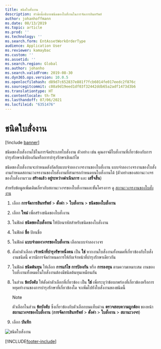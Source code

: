 ```yaml
---
title: ชนิดใบสั่งงาน
description: หัวข้อนี้อธิบายชนิดของใบสั่งานในการจัดการสินทรัพย์
author: johanhoffmann
ms.date: 08/13/2019
ms.topic: article
ms.prod: ''
ms.technology: ''
ms.search.form: EntAssetWorkOrderType
audience: Application User
ms.reviewer: kamaybac
ms.custom: ''
ms.assetid: ''
ms.search.region: Global
ms.author: johanho
ms.search.validFrom: 2019-08-30
ms.dyn365.ops.version: 10.0.5
ms.openlocfilehash: d89d7c652837e881f7fcb6014fe017eedc2f876c
ms.sourcegitcommit: c08a9d19eed1df03f32442ddb65a2adf1473d3b6
ms.translationtype: HT
ms.contentlocale: th-TH
ms.lasthandoff: 07/06/2021
ms.locfileid: "6351476"
---
```

# <a name="work-order-types"></a>ชนิดใบสั่งงาน

[!include [banner](../../includes/banner.md)]

 

ชนิดของใบสั่งงานใช้ในการจัดประเภทใบสั่งงาน ตัวอย่าง เช่น คุณอาจมีใบสั่งงานที่เกี่ยวข้องกับการบำรุงรักษาเชิงป้องกันหรือการบำรุงรักษาเชิงแก้ไข

ชนิดของใบสั่งงานจะกำหนดสังกัดกับแบบจำลองวงจรงานของใบสั่งงาน แบบจำลองวงจรงานของใบสั่งงานกำหนดสถานะวงจรงานของใบสั่งงานที่สามารถกำหนดบนใบสั่งงานได้ (ตัวอย่างของสถานะวงจรของใบสั่งงานรวม **สร้างแล้ว** **อยู่ระหว่างดำเนินการ** และ **เสร็จสิ้น**)

สำหรับข้อมูลเพิ่มเติมเกี่ยวกับสถานะวงจรของใบสั่งงานและขั้นโครงการ ดู [สถานะวงจรงานของใบสั่งงาน](work-order-lifecycle-states.md)

1. เลือก **การจัดการสินทรัพย์** \> **ตั้งค่า** \> **ใบสั่งงาน** \> **ชนิดของใบสั่งงาน**
2. เลือก **ใหม่** เพื่อสร้างชนิดของใบสั่งงาน
3. ในฟิลด์ **ชนิดของใบสั่งงาน** ให้ป้อนรหัสสำหรับชนิดของใบสั่งงาน
4. ในฟิลด์ **ชื่อ** ป้อนชื่อ
5. ในฟิลด์ **แบบจำลองวงจรของใบสั่งงาน** เลือกแบบจำลองวงจร
5. ตั้งค่าตัวเลือก **เจ้าหน้าที่บำรุงรัษาหนึ่งคน** เป็น **ใช่** หากงานใบสั่งงานทั้งหมดที่เกี่ยวข้องกับใบสั่งงานชนิดนี้ ควรมีการจัดกำหนดการให้กับเจ้าหน้าที่บำรุงรักษาเดียวกัน
6. ในฟิลด์ **ชนิดต้นทุน** ให้เลือก **การแก้ไข** **การป้องกัน** หรือ **การลงทุน** ตามความเหมาะสม งานของใบสั่งงานทั้งหมดในใบสั่งงานต้องมีชนิดต้นทุนเหมือนกัน
7. ในส่วน **ข้อบังคับ** ให้ตั้งค่าตัวเลือกที่เกี่ยวข้อง เป็น **ใช่** เพื่อระบุว่าข้อบกพร่องที่เกี่ยวข้องหรือการหยุดทำงานของการบำรุงรักษาที่เกี่ยวข้องใด จะเพิ่มไปยังใบสั่งงานของชนิดนี้

    > [!NOTE]
    > ตัวเลือกในส่วน **ข้อบังคับ** ซึ่งเกี่ยวข้องกับตัวเลือกบนแท็บด่วน **ตรวจสอบความถูกต้อง** ของหน้า **สถานะวงจรของใบสั่งงาน** (**การจัดการสินทรัพย์** \> **ตั้งค่า** \> **ใบสั่งงาน** \> **สถานะวงจร**)

8. เลือก **บันทึก**

![ชนิดใบสั่งงาน](media/16-setup-for-work-orders.png)


[!INCLUDE[footer-include](../../../includes/footer-banner.md)]